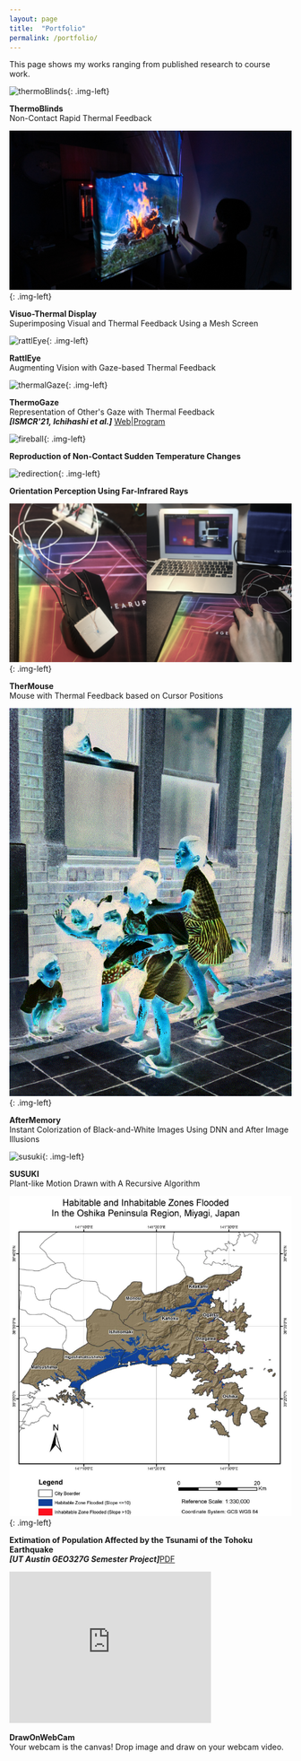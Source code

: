 ```yaml
---
layout: page
title:  "Portfolio"
permalink: /portfolio/
---
```


<link href="{{site.baseurl}}/assets/css/main.css" rel="stylesheet">
This page shows my works ranging from published research to course work.

![thermoBlinds](/assets/images/thermoBlinds.gif){: .img-left}
  <div class="clearfix">
   <p><b>ThermoBlinds</b> <br>Non-Contact Rapid Thermal Feedback</p>
  </div>

<p></p>

![mesh1](/assets/images/mesh1.png){: .img-left}
  <div class="clearfix">
   <p><b>Visuo-Thermal Display</b> <br>Superimposing Visual and Thermal Feedback Using a Mesh Screen</p>
  </div>

<p></p>

![rattlEye](/assets/images/rattlEye.gif){: .img-left}
  <div class="clearfix">
   <p><b>RattlEye</b> <br>Augmenting Vision with Gaze-based Thermal Feedback</p>
  </div>

<p></p>

![thermalGaze](/assets/images/thermalGaze.png){: .img-left}
  <div class="clearfix">
   <p><b>ThermoGaze</b> <br>Representation of Other's Gaze with Thermal Feedback<br>
   <b><i>[ISMCR'21, Ichihashi et al.]</i></b> <a href="http://ismcr.org/">Web</a>|<a href="https://secureservercdn.net/198.71.233.33/l95.2a1.myftpupload.com/wp-content/uploads/2021/09/ISMCR2021-October-1st-PROGRAM-.pdf">Program</a>
   </p>
  </div>

![fireball](/assets/images/fireball.gif){: .img-left}
  <div class="clearfix">
   <p><b>Reproduction of Non-Contact Sudden Temperature Changes</b></p>
  </div>

<p></p>

![redirection](/assets/images/redirection.png){: .img-left}
  <div class="clearfix">
   <p><b>Orientation Perception Using Far-Infrared Rays</b></p>
  </div>

<p></p> 

![therMouse](/assets/images/therMouse.png){: .img-left}
  <div class="clearfix">
   <p><b>TherMouse</b> <br>Mouse with Thermal Feedback based on Cursor Positions</p>
  </div>

<p></p> 

![colorization](/assets/images/colorization.gif){: .img-left}
  <div class="clearfix">
   <p><b>AfterMemory</b> <br>Instant Colorization of Black-and-White Images Using DNN and After Image Illusions</p>
  </div>

<p></p>

![susuki](/assets/images/susuki.gif){: .img-left}
  <div class="clearfix">
   <p><b>SUSUKI</b> <br>Plant-like Motion Drawn with A Recursive Algorithm</p>
  </div>

<p></p>

![map](/assets/images/geo.png){: .img-left}
  <div class="clearfix">
   <p><b>Extimation of Population Affected by the Tsunami of the Tohoku Earthquake</b><br>
   <b><i>[UT Austin GEO327G Semester Project]</i></b><a href="https://www.geo.utexas.edu/courses/371c/project/2018F/Ichihashi_GIS_project.pdf">PDF</a>
</p>
  </div>

<p></p>

 <p align="left" class="img-left">
  <iframe width="360" height="270" src="https://www.youtube.com/embed/VKDcPVnvKvc" title="YouTube video player" frameborder="0" allow="accelerometer; autoplay; clipboard-write; encrypted-media; gyroscope; picture-in-picture" allowfullscreen></iframe>
  </p>
  <div class="clearfix">
   <p><b>DrawOnWebCam</b> <br>Your webcam is the canvas! Drop image and draw on your webcam video.<br><br><br><br><br></p>
  </div>

<script src="{{site.baseurl}}/assets/js/main.js"></script>
